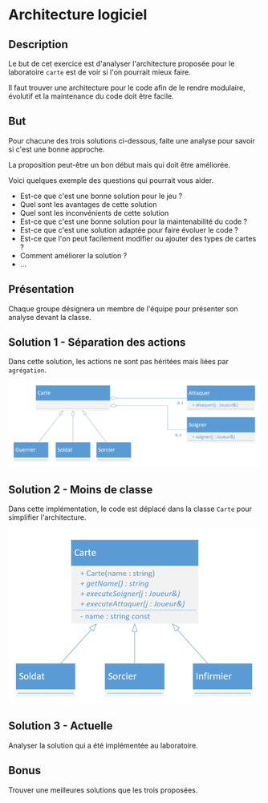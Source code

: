# Architecture logiciel

## Description
Le but de cet exercice est d'analyser l'architecture proposée pour le laboratoire `carte` est de voir si l'on pourrait mieux faire.

Il faut trouver une architecture pour le code afin de le rendre modulaire, évolutif et la maintenance du code doit être facile.

## But
Pour chacune des trois solutions ci-dessous, faite une analyse pour savoir si c'est une bonne approche.

La proposition peut-être un bon début mais qui doit être améliorée.

Voici quelques exemple des questions qui pourrait vous aider.

- Est-ce que c'est une bonne solution pour le jeu ? 
- Quel sont les avantages de cette solution
- Quel sont les inconvénients de cette solution
- Est-ce que c'est une bonne solution pour la maintenabilité du code ?
- Est-ce que c'est une solution adaptée pour faire évoluer le code ?
- Est-ce que l'on peut facilement modifier ou ajouter des types de cartes ?
- Comment améliorer la solution ?
- ...

## Présentation
Chaque groupe désignera un membre de l'équipe pour présenter son analyse devant la classe.

## Solution 1 - Séparation des actions

Dans cette solution, les actions ne sont pas héritées mais liées par `agrégation`.

![alt text](images/classe1.png "UML")

## Solution 2 - Moins de classe

Dans cette implémentation, le code est déplacé dans la classe `Carte` pour simplifier l'architecture.

![alt text](images/classe_simple.png "UML")

## Solution 3 - Actuelle

Analyser la solution qui a été implémentée au laboratoire.

## Bonus
Trouver une meilleures solutions que les trois proposées.
